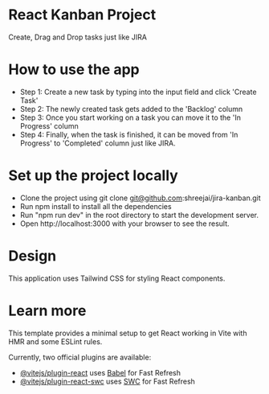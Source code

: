# React Kanban Project
Create, Drag and Drop tasks just like JIRA

# How to use the app

- Step 1: Create a new task by typing into the input field and click 'Create Task'
- Step 2: The newly created task gets added to the 'Backlog' column
- Step 3: Once you start working on a task you can move it to the 'In Progress' column
- Step 4: Finally, when the task is finished, it can be moved from 'In Progress' to 'Completed' column just like JIRA.

# Set up the project locally

- Clone the project using git clone git@github.com:shreejai/jira-kanban.git
- Run npm install to install all the dependencies
- Run "npm run dev" in the root directory to start the development server.
- Open http://localhost:3000 with your browser to see the result.

# Design

This application uses Tailwind CSS for styling React components.

# Learn more

This template provides a minimal setup to get React working in Vite with HMR and some ESLint rules.

Currently, two official plugins are available:

- [@vitejs/plugin-react](https://github.com/vitejs/vite-plugin-react/blob/main/packages/plugin-react/README.md) uses [Babel](https://babeljs.io/) for Fast Refresh
- [@vitejs/plugin-react-swc](https://github.com/vitejs/vite-plugin-react-swc) uses [SWC](https://swc.rs/) for Fast Refresh


